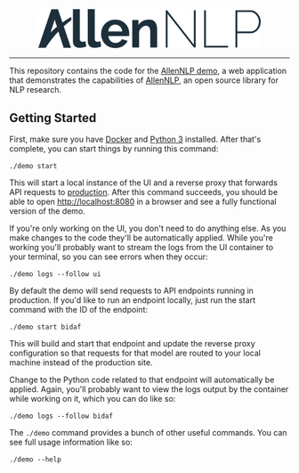 <div align="center">
    <img src="https://raw.githubusercontent.com/allenai/allennlp/master/docs/img/allennlp-logo-dark.png" width="400"/>
    <hr/>
</div>

This repository contains the code for the [AllenNLP demo](https://demo.allennlp.org), a web 
application that demonstrates the capabilities of [AllenNLP](https://github.com/allenai/allennlp),
an open source library for NLP research.

## Getting Started

First, make sure you have [Docker](https://www.docker.com/) and [Python 3](https://www.python.org/) 
installed. After that's complete, you can start things by running this command:

```
./demo start
```

This will start a local instance of the UI and a reverse proxy that forwards API requests
to [production](https://demo.allennlp.org). After this command succeeds, you should be able to
open [http://localhost:8080](http://localhost:8080) in a browser and see a fully functional 
version of the demo.

If you're only working on the UI, you don't need to do anything else. As you make changes
to the code they'll be automatically applied. While you're working you'll probably want to
stream the logs from the UI container to your terminal, so you can see errors when they
occur:

```
./demo logs --follow ui
```

By default the demo will send requests to API endpoints running in production. If you'd like to 
run an endpoint locally, just run the start command with the ID of the endpoint:

```
./demo start bidaf
```

This will build and start that endpoint and update the reverse proxy configuration so that
requests for that model are routed to your local machine instead of the production site. 

Change to the Python code related to that endpoint will automatically be applied. Again, you'll 
probably want to view the logs output by the container while working on it, which you can do like 
so:

```
./demo logs --follow bidaf
```

The `./demo` command provides a bunch of other useful commands. You can see full usage information
like so:

```
./demo --help
```



